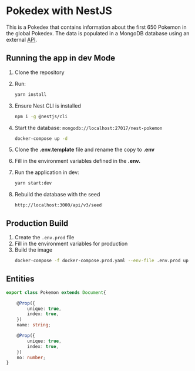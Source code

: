 # Pokedex with NestJS

This is a Pokedex that contains information about the first 650 Pokemon in the global Pokedex. The data is populated in a MongoDB database using an external [API](https://pokeapi.co/).

## Running the app in dev Mode

1. Clone the repository
2. Run:
    ```sh
    yarn install
    ```

3. Ensure Nest CLI is installed
    ```sh
    npm i -g @nestjs/cli
    ```

4. Start the database: `mongodb://localhost:27017/nest-pokemon`
    ```sh
    docker-compose up -d
    ```
  

5. Clone the __.env.template__ file and rename the copy to __.env__

6. Fill in the environment variables defined in the __.env.__

7. Run the application in dev:
    ```sh
    yarn start:dev
    ```
8. Rebuild the database with the seed
    ```http
    http://localhost:3000/api/v3/seed
    ```

## Production Build
1. Create the ```.env.prod``` file
2. Fill in the environment variables for production
3. Build the image
    ```sh
    docker-compose -f docker-compose.prod.yaml --env-file .env.prod up --build
    ```


## Entities

```typescript
export class Pokemon extends Document{

    @Prop({
        unique: true,
        index: true,
    })
    name: string;

    @Prop({
        unique: true,
        index: true,
    })
    no: number;
}
```
